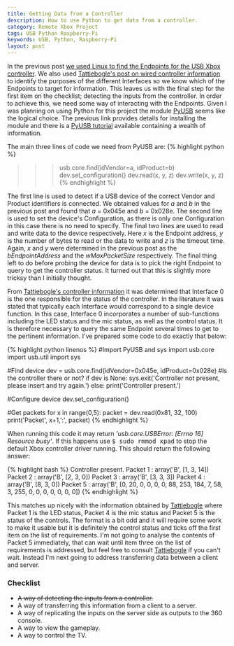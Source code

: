 ```yaml
---
title: Getting Data from a Controller
description: How to use Python to get data from a controller.
category: Remote Xbox Project
tags: USB Python Raspberry-Pi
keywords: USB, Python, Raspberry-Pi
layout: post
---
```

In the previous post [we used Linux to find the Endpoints for the USB Xbox controller](/2015/getting-information-about-a-usb-device).
We also used [Tattiebogle's post on wired controller information](http://tattiebogle.net/index.php/ProjectRoot/Xbox360Controller/UsbInfo) to identify the purposes of the different Interfaces so we know which of the Endpoints to target for information.
This leaves us with the final step for the first item on the checklist; detecting the inputs from the controller. In order to achieve this, we need some way of interacting with the Endpoints.
Given I was planning on using Python for this project the module [PyUSB](https://github.com/walac/pyusb) seems like the logical choice. The previous link provides details for installing the module and there is a [PyUSB tutorial](https://github.com/walac/pyusb/blob/master/docs/tutorial.rst) available containing a wealth of information.

The main three lines of code we need from PyUSB are:
{% highlight python %}
>>> usb.core.find(idVendor=a, idProduct=b)
>>> dev.set_configuration()
>>> dev.read(x, y, z)
>>> dev.write(x, y, z)
{% endhighlight %}

The first line is used to detect if a USB device of the correct Vendor and Product identifiers is connected.
We obtained values for *a* and *b* in the previous post and found that *a* = 0x045e and *b* = 0x028e.
The second line is used to set the device's Configuration, as there is only one Configuration in this case there is no need to specify.
The final two lines are used to read and write data to the device respectively.
Here *x* is the Endpoint address, *y* is the number of bytes to read or the data to write and *z* is the timeout time.
Again, *x* and *y* were determined in the previous post as the *bEndpointAddress* and the *wMaxPacketSize* respectively.
The final thing left to do before probing the device for data is to pick the right Endpoint to query to get the controller status.
It turned out that this is slightly more tricksy than I initially thought.

From [Tattiebogle's controller information](http://tattiebogle.net/index.php/ProjectRoot/Xbox360Controller/UsbInfo) it was determined that Interface 0 is the one responsible for the status of the controller.
In the literature it was stated that typically each Interface would correspond to a single device function.
In this case, Interface 0 incorporates a number of sub-functions including the LED status and the mic status, as well as the control status. It is therefore necessary to query the same Endpoint several times to get to the pertinent information.
I've prepared some code to do exactly that below:

{% highlight python linenos %}
#Import PyUSB and sys
import usb.core
import usb.util
import sys

#Find device
dev = usb.core.find(idVendor=0x045e, idProduct=0x028e)
#Is the controller there or not?
if dev is None:
 sys.exit('Controller not present, please insert and try again.')
else:
 print('Controller present.')

#Configure device
dev.set_configuration()

#Get packets
for x in range(0,5):
 packet = dev.read(0x81, 32, 100)
 print('Packet', x+1,':', packet)
{% endhighlight %}

When running this code it may return *'usb.core.USBError: [Errno 16] Resource busy'*.
If this happens use <kbd>$ sudo rmmod xpad</kbd> to stop the default Xbox controller driver running.
This should return the following answer:

{% highlight bash %}
Controller present.
Packet 1 : array('B', [1, 3, 14])
Packet 2 : array('B', [2, 3, 0])
Packet 3 : array('B', [3, 3, 3])
Packet 4 : array('B', [8, 3, 0])
Packet 5 : array('B', [0, 20, 0, 0, 0, 0, 88, 253, 184, 7, 58, 3, 255, 0, 0, 0, 0, 0, 0, 0])
{% endhighlight %}

This matches up nicely with the information obtained by [Tattiebogle](http://tattiebogle.net/index.php/ProjectRoot/Xbox360Controller/UsbInfo) where Packet 1 is the LED status, Packet 4 is the mic status and Packet 5 is the status of the controls.
The format is a bit odd and it will require some work to make it usable but it is definitely the control status and ticks off the first item on the list of requirements.
I'm not going to analyse the contents of Packet 5 immediately, that can wait until item three on the list of requirements is addressed, but feel free to consult [Tattiebogle](http://tattiebogle.net/index.php/ProjectRoot/Xbox360Controller/UsbInfo) if you can't wait.
Instead I'm next going to address transferring data between a client and server.

### Checklist

-  ~~A way of detecting the inputs from a controller.~~
-  A way of transferring this information from a client to a server.
-  A way of replicating the inputs on the server side as outputs to the 360 console.
-  A way to view the gameplay.
-  A way to control the TV.
